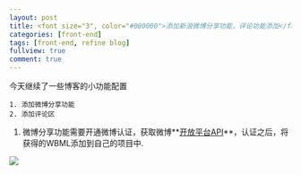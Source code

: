 ```yaml
---
layout: post
title: <font size="3", color="#000000">添加新浪微博分享功能，评论功能添加</font>
categories: [front-end]
tags: [front-end, refine blog]
fullview: true
comment: true
---
```


今天继续了一些博客的小功能配置

	1. 添加微博分享功能
	2. 添加评论区
	
1. 微博分享功能需要开通微博认证，获取微博**[开放平台API](http://open.weibo.com/sharebutton)**，认证之后，将获得的WBML添加到自己的项目中.

<img src="{{site.BASE_PATH}}/assets/media/QQ20160103-0.png" />
